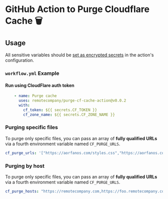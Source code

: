 # GitHub Action to Purge Cloudflare Cache  🗑️ 


## Usage

All sensitive variables should be [set as encrypted secrets](https://help.github.com/en/articles/virtual-environments-for-github-actions#creating-and-using-secrets-encrypted-variables) in the action's configuration.

### `workflow.yml` Example

#### Run using CloudFlare auth token
```yaml
    - name: Purge cache
      uses: remotecompany/purge-cf-cache-action@v0.0.2
      with:
        cf_token: ${{ secrets.CF_TOKEN }}
        cf_zone_name: ${{ secrets.CF_ZONE_NAME }}
```

### Purging specific files

To purge only specific files, you can pass an array of **fully qualified URLs** via a fourth environment variable named `CF_PURGE_URLS`.

```yaml
cf_purge_urls: '["https://aorfanos.com/styles.css","https://aorfanos.com/style.css"]'
```

### Purging by host

To purge only specific files, you can pass an array of **fully qualified URLs** via a fourth environment variable named `CF_PURGE_URLS`.

```yaml
cf_purge_hosts: "https://remotecompany.com,https://foo.remotecompany.com"
```
